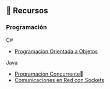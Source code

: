 ## :memo: Recursos
### Programación

C#
- [Programación Orientada a Objetos](/prg/csharp/poo)

Java
- [Programación Concurrente](/prg/java/concurrente):book:
- [Comunicaciones en Red con Sockets](/prg/java/comunicaciones)


